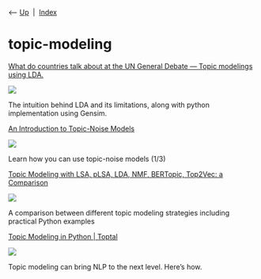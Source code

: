 <div class="nav">

⟵ [Up](index.html)  \|  [Index](index.html)

</div>

# topic-modeling

<div class="cards">

<div class="card">

<div class="card-title">

[What do countries talk about at the UN General Debate — Topic modelings
using
LDA.](https://towardsdatascience.com/what-do-countries-talk-about-at-the-un-general-debate-topic-modelings-using-lda-19873cf00fe0)

</div>

<div class="card-image">

[![](https://miro.medium.com/v2/resize:fit:1170/1*ucyWW0z4zvpEla7cyrEn5w.jpeg)](https://towardsdatascience.com/what-do-countries-talk-about-at-the-un-general-debate-topic-modelings-using-lda-19873cf00fe0)

</div>

The intuition behind LDA and its limitations, along with python
implementation using Gensim.

</div>

<div class="card">

<div class="card-title">

[An Introduction to Topic-Noise
Models](https://towardsdatascience.com/an-introduction-to-topic-noise-models-c48fe77e32a6)

</div>

<div class="card-image">

[![](https://miro.medium.com/v2/resize:fit:1200/1*FDNKErODYHsvE0K6LaXe9A.jpeg)](https://towardsdatascience.com/an-introduction-to-topic-noise-models-c48fe77e32a6)

</div>

Learn how you can use topic-noise models (1/3)

</div>

<div class="card">

<div class="card-title">

[Topic Modeling with LSA, pLSA, LDA, NMF, BERTopic, Top2Vec: a
Comparison](https://towardsdatascience.com/topic-modeling-with-lsa-plsa-lda-nmf-bertopic-top2vec-a-comparison-5e6ce4b1e4a5?source=rss----7f60cf5620c9---4)

</div>

<div class="card-image">

[![](https://miro.medium.com/v2/resize:fit:1200/1*gZdKeE6uuzUrstJYuOTpYw.png)](https://towardsdatascience.com/topic-modeling-with-lsa-plsa-lda-nmf-bertopic-top2vec-a-comparison-5e6ce4b1e4a5?source=rss----7f60cf5620c9---4)

</div>

A comparison between different topic modeling strategies including
practical Python examples

</div>

<div class="card">

<div class="card-title">

[Topic Modeling in Python \|
Toptal](https://www.toptal.com/python/topic-modeling-python?_hsenc=p2ANqtz-8ybqarqyXA4h4xlCYx-0A2xAVmpd7wIV0KTjaT5itQUz0hFZMYJBjj5DqlBz_BJnoqL5geXtZMXYuZ9dGU9kOtiIObDw&_hsmi=203516612)

</div>

<div class="card-image">

[![](https://bs-uploads.toptal.io/blackfish-uploads/components/open_graph_image/8960432/og_image/optimized/OPEN_GRAPH-34c741d3173c84f2101c6fbf01ca0e3c.png)](https://www.toptal.com/python/topic-modeling-python?_hsenc=p2ANqtz-8ybqarqyXA4h4xlCYx-0A2xAVmpd7wIV0KTjaT5itQUz0hFZMYJBjj5DqlBz_BJnoqL5geXtZMXYuZ9dGU9kOtiIObDw&_hsmi=203516612)

</div>

Topic modeling can bring NLP to the next level. Here’s how.

</div>

</div>
